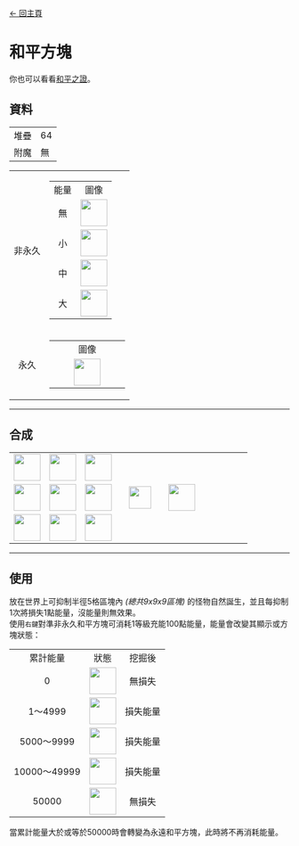 [← 回主頁](../)
# 和平方塊
你也可以看看[和平之證](peaceful_proof.md)。

## 資料
<table>
    <tr><td align="end">堆疊</td><td>64</td></tr>
    <tr><td align="end">附魔</td><td>無</td></tr>
</table>
<table>
    <tr>
        <td align="center">非永久</td>
        <td>
            <table>
                <tr><td align="center">能量</td><td align="center">圖像</td></tr>
                <tr><td align="center">無</td><td><img src="https://i.imgur.com/ChdGHZh.png" height="48"/></td></tr>
                <tr><td align="center">小</td><td><img src="https://i.imgur.com/cTC2fkv.png" height="48"/></td></tr>
                <tr><td align="center">中</td><td><img src="https://i.imgur.com/tZPaxWI.png" height="48"/></td></tr>
                <tr><td align="center">大</td><td><img src="https://i.imgur.com/zj97a5z.png" height="48"/></td></tr>
            </table>
        </td>
    </tr>
    <tr>
        <td align="center">永久</td>
        <td>
            <table>
                <tr><td align="center" width="120">圖像</td></tr>
                <tr><td align="center"><img src="https://i.imgur.com/5NXrwba.png" height="48"/></td></tr>
            </table>
        </td>
    </tr>
</table>

---

## 合成
<table>
    <tr><td><img src="https://i.imgur.com/j5qpTgm.png" width="48"/></td><td><img src="https://i.imgur.com/j5qpTgm.png" width="48"/></td><td><img src="https://i.imgur.com/j5qpTgm.png" width="48"/></td><td colspan="3"></td></tr>
    <tr><td><img src="https://i.imgur.com/j5qpTgm.png" width="48"/></td><td><img src="https://i.imgur.com/IWZz8YM.png" width="48"/></td><td><img src="https://i.imgur.com/j5qpTgm.png" width="48"/></td><td width="70" align="center"><img src="https://i.imgur.com/VE0KqIE.png" width="40"/></td><td><img src="https://i.imgur.com/ChdGHZh.png" width="48"/></td><td width="70"></td></tr>
    <tr><td><img src="https://i.imgur.com/j5qpTgm.png" width="48"/></td><td><img src="https://i.imgur.com/j5qpTgm.png" width="48"/></td><td><img src="https://i.imgur.com/j5qpTgm.png" width="48"/></td><td colspan="3"></td></tr>
</table>

---

## 使用
放在世界上可抑制半徑5格區塊內 *(總共9x9x9區塊)* 的怪物自然誕生，並且每抑制1次將損失1點能量，沒能量則無效果。  
使用`右鍵`對準非永久和平方塊可消耗1等級充能100點能量，能量會改變其顯示或方塊狀態：  

<table>
    <tr><td align="center">累計能量</td><td align="center">狀態</td><td align="center">挖掘後</td></tr>
    <tr><td align="center">0</td><td align="center"><img src="https://i.imgur.com/ChdGHZh.png" height="48"/></td><td align="center">無損失</td></tr>
    <tr><td align="center">1～4999</td><td align="center"><img src="https://i.imgur.com/cTC2fkv.png" height="48"/></td><td align="center">損失能量</td></tr>
    <tr><td align="center">5000～9999</td><td align="center"><img src="https://i.imgur.com/tZPaxWI.png" height="48"/></td><td align="center">損失能量</td></tr>
    <tr><td align="center">10000～49999</td><td align="center"><img src="https://i.imgur.com/zj97a5z.png" height="48"/></td><td align="center">損失能量</td></tr>
    <tr><td align="center">50000</td><td align="center"><img src="https://i.imgur.com/5NXrwba.png" height="48"/></td><td align="center">無損失</td></tr>
</table>

當累計能量大於或等於50000時會轉變為永遠和平方塊，此時將不再消耗能量。